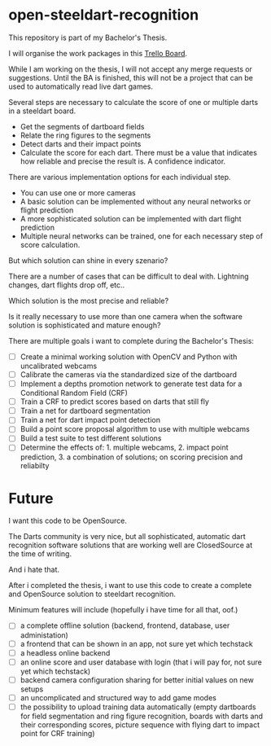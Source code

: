 # open-steeldart-recognition
This repository is part of my Bachelor's Thesis.

I will organise the work packages in this [Trello Board](https://trello.com/b/ET7HVk3v/steeldart-recognition).

While I am working on the thesis, I will not accept any merge requests or suggestions. Until the BA is finished, this will not be a project that can be used to automatically read live dart games.

Several steps are necessary to calculate the score of one or multiple darts in a steeldart board.
- Get the segments of dartboard fields
- Relate the ring figures to the segments
- Detect darts and their impact points
- Calculate the score for each dart. There must be a value that indicates how reliable and precise the result is. A confidence indicator.

There are various implementation options for each individual step.
- You can use one or more cameras
- A basic solution can be implemented without any neural networks or flight prediction
- A more sophisticated solution can be implemented with dart flight prediction
- Multiple neural networks can be trained, one for each necessary step of score calculation.

But which solution can shine in every szenario?

There are a number of cases that can be difficult to deal with. Lightning changes, dart flights drop off, etc..

Which solution is the most precise and reliable?

Is it really necessary to use more than one camera when the software solution is sophisticated and mature enough?

There are multiple goals i want to complete during the Bachelor's Thesis:
- [ ] Create a minimal working solution with OpenCV and Python with uncalibrated webcams
- [ ] Calibrate the cameras via the standardized size of the dartboard
- [ ] Implement a depths promotion network to generate test data for a Conditional Random Field (CRF)
- [ ] Train a CRF to predict scores based on darts that still fly
- [ ] Train a net for dartboard segmentation
- [ ] Train a net for dart impact point detection
- [ ] Build a point score proposal algorithm to use with multiple webcams
- [ ] Build a test suite to test different solutions
- [ ] Determine the effects of: 1. multiple webcams, 2. impact point prediction, 3. a combination of solutions; on scoring precision and reliabilty

# Future
I want this code to be OpenSource.

The Darts community is very nice, but all sophisticated, automatic dart recognition software solutions that are working well are ClosedSource at the time of writing.

And i hate that.

After i completed the thesis, i want to use this code to create a complete and OpenSource solution to steeldart recognition.

Minimum features will include (hopefully i have time for all that, oof.)
- [ ] a complete offline solution (backend, frontend, database, user administation)
- [ ] a frontend that can be shown in an app, not sure yet which techstack
- [ ] a headless online backend
- [ ] an online score and user database with login (that i will pay for, not sure yet which techstack)
- [ ] backend camera configuration sharing for better initial values on new setups
- [ ] an uncomplicated and structured way to add game modes
- [ ] the possibility to upload training data automatically (empty dartboards for field segmentation and ring figure recognition, boards with darts and their corresponding scores, picture sequence with flying dart to impact point for CRF training)
